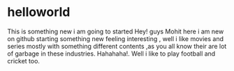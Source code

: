 # helloworld
This is something new i am going to started
Hey! guys Mohit here i am new on github starting something new feeling interesting , well i like movies and series mostly with something different contents ,as you all know their are lot of garbage in these industries. Hahahaha!. Well i like to play football and cricket too.
